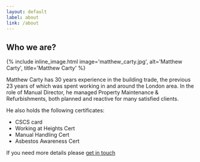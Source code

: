 ```yaml
---
layout: default
label: about
link: /about
---
```

## Who we are?

{% include inline_image.html image='matthew_carty.jpg', alt='Matthew Carty', title='Matthew Carty' %}

Matthew Carty has 30 years experience in the building trade, the previous 23 years of which was spent working in and around the London area. In the role of Manual Director, he managed Property Maintenance & Refurbishments, both planned and reactive for many satisfied clients.

He also holds the following certificates:

- CSCS card
- Working at Heights Cert
- Manual Handling Cert
- Asbestos Awareness Cert

If you need more details please [get in touch](/contact)
